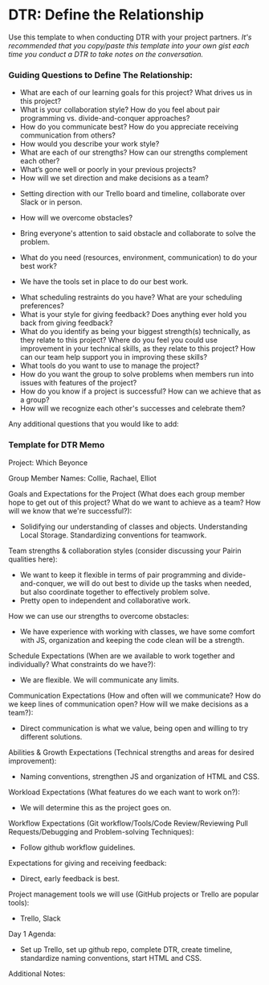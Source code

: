 # DTR: Define the Relationship

Use this template to when conducting DTR with your project partners. *It's recommended that you copy/paste this template into your own gist each time you conduct a DTR to take notes on the conversation.*

### Guiding Questions to Define The Relationship:

* What are each of our learning goals for this project? What drives us in this project?  
* What is your collaboration style? How do you feel about pair programming vs. divide-and-conquer approaches?  
* How do you communicate best? How do you appreciate receiving communication from others?  
* How would you describe your work style?  
* What are each of our strengths? How can our strengths complement each other?  
* What’s gone well or poorly in your previous projects?  
* How will we set direction and make decisions as a team?  
- Setting direction with our Trello board and timeline, collaborate over Slack or in person.  
* How will we overcome obstacles?
- Bring everyone's attention to said obstacle and collaborate to solve the problem.  
* What do you need (resources, environment, communication) to do your best work?  
- We have the tools set in place to do our best work.  
* What scheduling restraints do you have? What are your scheduling preferences?  
* What is your style for giving feedback? Does anything ever hold you back from giving feedback?  
* What do you identify as being your biggest strength(s) technically, as they relate to this project? Where do you feel you could use improvement in your technical skills, as they relate to this project? How can our team help support you in improving these skills?  
* What tools do you want to use to manage the project?  
* How do you want the group to solve problems when members run into issues with features of the project?  
* How do you know if a project is successful? How can we achieve that as a group?  
* How will we recognize each other's successes and celebrate them?  

Any additional questions that you would like to add:






### Template for DTR Memo

Project:
Which Beyonce

Group Member Names:
Collie, Rachael, Elliot

Goals and Expectations for the Project (What does each group member hope to get out of this project? What do we want to achieve as a team? How will we know that we're successful?):  
- Solidifying our understanding of classes and objects. Understanding Local Storage. Standardizing conventions for teamwork.  

Team strengths & collaboration styles (consider discussing your Pairin qualities here):  
- We want to keep it flexible in terms of pair programming and divide-and-conquer, we will do out best to
divide up the tasks when needed, but also coordinate together to effectively problem solve.  
- Pretty open to independent and collaborative work.  



How we can use our strengths to overcome obstacles:  
- We have experience with working with classes, we have some comfort with JS, organization and keeping the code clean will be a strength.  

Schedule Expectations (When are we available to work together and individually? What constraints do we have?):  
- We are flexible.  We will communicate any limits.  

Communication Expectations (How and often will we communicate? How do we keep lines of communication open? How will we make decisions as a team?):  
- Direct communication is what we value, being open and willing to try different solutions.  


Abilities & Growth Expectations (Technical strengths and areas for desired improvement):  
- Naming conventions, strengthen JS and organization of HTML and CSS.  

Workload Expectations (What features do we each want to work on?):  
- We will determine this as the project goes on.  

Workflow Expectations (Git workflow/Tools/Code Review/Reviewing Pull Requests/Debugging and Problem-solving Techniques):  
- Follow github workflow guidelines.  

Expectations for giving and receiving feedback:  
- Direct, early feedback is best.  

Project management tools we will use (GitHub projects or Trello are popular tools):  
- Trello, Slack

Day 1 Agenda:  
- Set up Trello, set up github repo, complete DTR, create timeline, standardize naming conventions, start HTML and CSS.  

Additional Notes:
